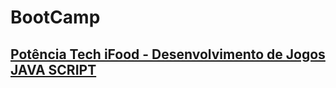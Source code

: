 # BootCamp
## [Potência Tech iFood - Desenvolvimento de Jogos JAVA SCRIPT](/bootcamp/jogosjavascript.md)

